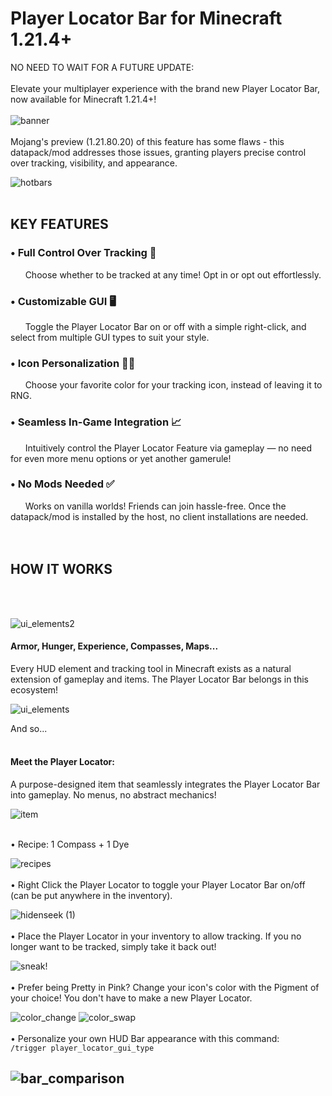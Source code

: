 # Player Locator Bar for Minecraft 1.21.4+
NO NEED TO WAIT FOR A FUTURE UPDATE:
<br />
<br />
Elevate your multiplayer experience with the brand new Player Locator Bar, now available for Minecraft 1.21.4+! 
<br />
<br />
![banner](https://github.com/user-attachments/assets/cdc85e86-1924-4758-bac0-f039dda031da)
<br />
<br />
Mojang's preview (1.21.80.20) of this feature has some flaws - this datapack/mod addresses those issues, granting players precise control over tracking, visibility, and appearance.
<br />

![hotbars](https://github.com/user-attachments/assets/824e8baf-8583-4124-957b-fd1dbd6130c5)
<br />
<br />
## **KEY FEATURES**
### • Full Control Over Tracking 🧭
&nbsp;&nbsp;&nbsp;&nbsp;&nbsp;&nbsp;Choose whether to be tracked at any time! Opt in or opt out effortlessly.
### • Customizable GUI 🖥
&nbsp;&nbsp;&nbsp;&nbsp;&nbsp;&nbsp;Toggle the Player Locator Bar on or off with a simple right-click, and select from multiple GUI types to suit your style.
### • Icon Personalization 💛💜
&nbsp;&nbsp;&nbsp;&nbsp;&nbsp;&nbsp;Choose your favorite color for your tracking icon, instead of leaving it to RNG.
### • Seamless In-Game Integration 📈
&nbsp;&nbsp;&nbsp;&nbsp;&nbsp;&nbsp;Intuitively control the Player Locator Feature via gameplay — no need for even more menu options or yet another gamerule!
### • No Mods Needed ✅
&nbsp;&nbsp;&nbsp;&nbsp;&nbsp;&nbsp;Works on vanilla worlds! Friends can join hassle-free. Once the datapack/mod is installed by the host, no client installations are needed.
<br />
<br />
<br />
## **HOW IT WORKS**
<br />
<br />

![ui_elements2](https://github.com/user-attachments/assets/31c416a8-063c-4b71-ae16-bfd549cef791)
#### Armor, Hunger, Experience, Compasses, Maps...
Every HUD element and tracking tool in Minecraft exists as a natural extension of gameplay and items. The Player Locator Bar belongs in this ecosystem!
<br />

![ui_elements](https://github.com/user-attachments/assets/4d71e379-f9b7-457b-b952-17ae0c4b35ef)
<br />

And so...
<br />
<br />

#### Meet the Player Locator:
A purpose-designed item that seamlessly integrates the Player Locator Bar into gameplay. No menus, no abstract mechanics!
<br />

![item](https://github.com/user-attachments/assets/6aad290d-e033-4ed3-b07f-6cd151b33e0c)
<br />
<br />

• Recipe: 1 Compass + 1 Dye
<br />

![recipes](https://github.com/user-attachments/assets/0b912ec8-0182-45be-8f6e-871fde99cbdb)
<br />
<br />
• Right Click the Player Locator to toggle your Player Locator Bar on/off (can be put anywhere in the inventory).
<br />

![hidenseek (1)](https://github.com/user-attachments/assets/ccd6be27-ca72-46f9-bcf8-b59dd5d5c958)
<br />
<br />
• Place the Player Locator in your inventory to allow tracking. If you no longer want to be tracked, simply take it back out!
<br />

![sneak!](https://github.com/user-attachments/assets/718fd02c-0c06-4c89-916c-27ab012bd1e0)
<br />
<br />
• Prefer being Pretty in Pink? Change your icon's color with the Pigment of your choice! You don't have to make a new Player Locator.
<br />

![color_change](https://github.com/user-attachments/assets/700f1ccd-e94f-4896-9ab5-19ae54e00a6c)
![color_swap](https://github.com/user-attachments/assets/a929082c-2300-4c00-babd-51c8bc7765ab)
<br />
<br />
• Personalize your own HUD Bar appearance with this command:
<br />
```/trigger player_locator_gui_type```
<br />

![bar_comparison](https://github.com/user-attachments/assets/c3cd74c0-ecfc-4d46-8997-7608afe7b34f)
<br />
<br />
----

